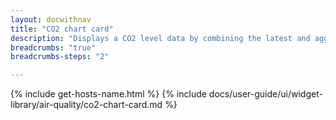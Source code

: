 ```yaml
---
layout: docwithnav
title: "CO2 chart card"
description: "Displays a CO2 level data by combining the latest and aggregated values with an optional simplified chart."
breadcrumbs: "true"
breadcrumbs-steps: "2"

---
```

{% include get-hosts-name.html %}
{% include docs/user-guide/ui/widget-library/air-quality/co2-chart-card.md %}

